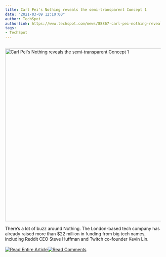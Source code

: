 ```yaml
---
title: Carl Pei's Nothing reveals the semi-transparent Concept 1
date: "2021-03-09 12:10:00"
author: TechSpot
authorlink: https://www.techspot.com/news/88867-carl-pei-nothing-reveals-semi-transparent-concept-1.html
tags:
- TechSpot
---
```

<a href="https://www.techspot.com/news/88867-carl-pei-nothing-reveals-semi-transparent-concept-1.html" target="_blank"><img src="https://static.techspot.com/images2/news/ts3_thumbs/2021/03/2021-03-09-ts3_thumbs-bba.jpg" width="800" height="560" style="padding: 15px 0" title="Carl Pei's Nothing reveals the semi-transparent Concept 1" /></a><br />There’s a lot of buzz around Nothing. The London-based tech company has already raised more than $22 million in funding from big tech names, including Reddit CEO Steve Huffman and Twitch co-founder Kevin Lin.<br /><br /><a href="https://www.techspot.com/news/88867-carl-pei-nothing-reveals-semi-transparent-concept-1.html"><img src="https://static.techspot.com/images/rss/rss_buttons_01.png" border="0" alt="Read Entire Article" /></a><a href="https://www.techspot.com/news/88867-carl-pei-nothing-reveals-semi-transparent-concept-1.html#comments"><img src="https://static.techspot.com/images/rss/rss_buttons_02.png" border="0" alt="Read Comments" /></a><br /><br />